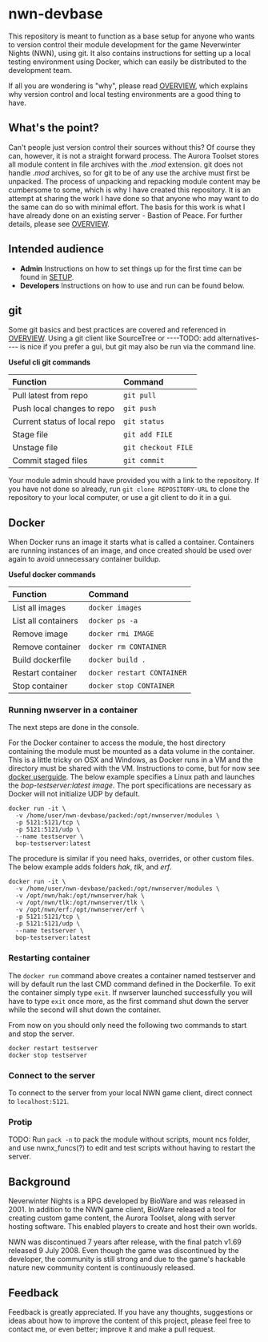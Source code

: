 # nwn-devbase
This repository is meant to function as a base setup for anyone who wants to version control their module development for the game Neverwinter Nights (NWN), using git. It also contains instructions for setting up a local testing environment using Docker, which can easily be distributed to the development team.

If all you are wondering is "why", please read [OVERVIEW](https://github.com/jakkn/nwn-devbase/blob/master/OVERVIEW.md), which explains why version control and local testing environments are a good thing to have.


## What's the point?
Can't people just version control their sources without this? Of course they can, however, it is not a straight forward process. The Aurora Toolset stores all module content in file archives with the *.mod* extension. git does not handle *.mod* archives, so for git to be of any use the archive must first be unpacked. The process of unpacking and repacking module content may be cumbersome to some, which is why I have created this repository. It is an attempt at sharing the work I have done so that anyone who may want to do the same can do so with minimal effort. The basis for this work is what I have already done on an existing server - Bastion of Peace. For further details, please see [OVERVIEW](https://github.com/jakkn/nwn-devbase/blob/master/OVERVIEW.md).


## Intended audience
- **Admin** Instructions on how to set things up for the first time can be found in [SETUP](https://github.com/jakkn/nwn-devbase/blob/master/SETUP.md).
- **Developers** Instructions on how to use and run can be found below.


## git
Some git basics and best practices are covered and referenced in [OVERVIEW](https://github.com/jakkn/nwn-devbase/blob/master/OVERVIEW.md). Using a git client like SourceTree or ----TODO: add alternatives---- is nice if you prefer a gui, but git may also be run via the command line.

**Useful cli git commands**

| Function  | Command  |
| :-------------------- |:---------------------- |
| Pull latest from repo | `git pull` |
| Push local changes to repo | `git push` |
| Current status of local repo | `git status` |
| Stage file | `git add FILE` |
| Unstage file | `git checkout FILE` |
| Commit staged files | `git commit` |

Your module admin should have provided you with a link to the repository. If you have not done so already, run `git clone REPOSITORY-URL` to clone the repository to your local computer, or use a git client to do it in a gui.


## Docker
When Docker runs an image it starts what is called a container. Containers are running instances of an image, and once created should be used over again to avoid unnecessary container buildup.

**Useful docker commands**

| Function  | Command  |
| :-------------------- |:---------------------- |
| List all images | `docker images` |
| List all containers | `docker ps -a` |
| Remove image | `docker rmi IMAGE` |
| Remove container | `docker rm CONTAINER` |
| Build dockerfile | `docker build .` |
| Restart container | `docker restart CONTAINER` |
| Stop container | `docker stop CONTAINER` |

### Running nwserver in a container
The next steps are done in the console.

For the Docker container to access the module, the host directory containing the module must be mounted as a data volume in the container. This is a little tricky on OSX and Windows, as Docker runs in a VM and the directory must be shared with the VM. Instructions to come, but for now see [docker userguide](http://docs.docker.com/engine/userguide/dockervolumes/). The below example specifies a Linux path and launches the *bop-testserver:latest image*. The port specifications are necessary as Docker will not initialize UDP by default.

```
docker run -it \
  -v /home/user/nwn-devbase/packed:/opt/nwnserver/modules \
  -p 5121:5121/tcp \
  -p 5121:5121/udp \
  --name testserver \
  bop-testserver:latest
```

The procedure is similar if you need haks, overrides, or other custom files. The below example adds folders *hak*, *tlk*, and *erf*.

```
docker run -it \
  -v /home/user/nwn-devbase/packed:/opt/nwnserver/modules \
  -v /opt/nwn/hak:/opt/nwnserver/hak \
  -v /opt/nwn/tlk:/opt/nwnserver/tlk \
  -v /opt/nwn/erf:/opt/nwnserver/erf \
  -p 5121:5121/tcp \
  -p 5121:5121/udp \
  --name testserver \
  bop-testserver:latest
```

### Restarting container
The `docker run` command above creates a container named testserver and will by default run the last CMD command defined in the Dockerfile. To exit the container simply type `exit`. If nwserver launched successfully you will have to type `exit` once more, as the first command shut down the server while the second will shut down the container.

From now on you should only need the following two commands to start and stop the server.
```
docker restart testserver
docker stop testserver
```

### Connect to the server
To connect to the server from your local NWN game client, direct connect to `localhost:5121`.

### Protip
TODO: Run `pack -n` to pack the module without scripts, mount ncs folder, and use nwnx_funcs(?) to edit and test scripts without having to restart the server.


## Background
Neverwinter Nights is a RPG developed by BioWare and was released in 2001. In addition to the NWN game client, BioWare released a tool for creating custom game content, the Aurora Toolset, along with server hosting software. This enabled players to create and host their own worlds.

NWN was discontinued 7 years after release, with the final patch v1.69 released 9 July 2008. Even though the game was discontinued by the developer, the community is still strong and due to the game's hackable nature new community content is continuously released.


## Feedback
Feedback is greatly appreciated. If you have any thoughts, suggestions or ideas about how to improve the content of this project, please feel free to contact me, or even better; improve it and make a pull request.
